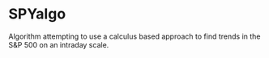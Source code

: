# SPYalgo
Algorithm attempting to use a calculus based approach to find trends in the S&amp;P 500 on an intraday scale.
